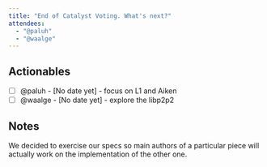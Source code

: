 ```yaml
---
title: "End of Catalyst Voting. What's next?"
attendees:
  - "@paluh"
  - "@waalge"
---
```


## Actionables

- [ ] @paluh - [No date yet] - focus on L1 and Aiken
- [ ] @waalge - [No date yet] - explore the libp2p2

## Notes

We decided to exercise our specs so main authors of a particular piece will
actually work on the implementation of the other one.
